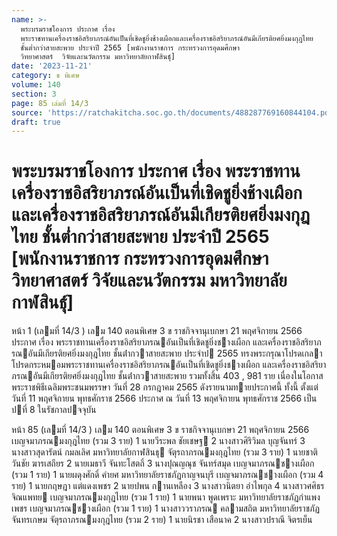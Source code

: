 ```yaml
---
name: >-
  พระบรมราชโองการ ประกาศ เรื่อง
  พระราชทานเครื่องราชอิสริยาภรณ์อันเป็นที่เชิดชูยิ่งช้างเผือกและเครื่องราชอิสริยาภรณ์อันมีเกียรติยศยิ่งมงกุฎไทย
  ชั้นต่ำกว่าสายสะพาย ประจำปี 2565 [พนักงานราชการ กระทรวงการอุดมศึกษา 
  วิทยาศาสตร์  วิจัยและนวัตกรรม มหาวิทยาลัยกาฬสินธุ์]
date: '2023-11-21'
category: ข พิเศษ
volume: 140
section: 3
page: 85 เล่มที่ 14/3
source: 'https://ratchakitcha.soc.go.th/documents/488287769160844104.pdf'
draft: true
---
```


# พระบรมราชโองการ ประกาศ เรื่อง พระราชทานเครื่องราชอิสริยาภรณ์อันเป็นที่เชิดชูยิ่งช้างเผือกและเครื่องราชอิสริยาภรณ์อันมีเกียรติยศยิ่งมงกุฎไทย ชั้นต่ำกว่าสายสะพาย ประจำปี 2565 [พนักงานราชการ กระทรวงการอุดมศึกษา  วิทยาศาสตร์  วิจัยและนวัตกรรม มหาวิทยาลัยกาฬสินธุ์]

หน้า 1 (เลมที่ 14/3 ) เลม 140 ตอนพิเศษ 3 ข ราชกิจจานุเบกษา 21 พฤศจิกายน 2566 ประกาศ เรื่อง พระราชทานเครื่องราชอิสริยาภรณอันเป็นที่เชิดชูยิ่งชางเผือก และเครื่องราชอิสริยาภรณอันมีเกียรติยศยิ่งมงกุฎไทย ชั้นต่ํากวาสายสะพาย ประจําป 2565 ทรงพระกรุณาโปรดเกลาโปรดกระหมอมพระราชทานเครื่องราชอิสริยาภรณอันเป็นที่เชิดชูยิ่งชางเผือก และเครื่องราชอิสริยาภรณอันมีเกียรติยศยิ่งมงกุฎไทย ชั้นต่ํากวาสายสะพาย รวมทั้งสิ้น 403 , 981 ราย เนื่องในโอกาสพระราชพิธีเฉลิมพระชนมพรรษา วันที่ 28 กรกฎาคม 2565 ดังรายนามทายประกาศนี้ ทั้งนี้ ตั้งแต่วันที่ 11 พฤศจิกายน พุทธศักราช 2566 ประกาศ ณ วันที่ 13 พฤศจิกายน พุทธศักราช 2566 เป็นปที่ 8 ในรัชกาลปจจุบัน

หน้า 85 (เลมที่ 14/3 ) เลม 140 ตอนพิเศษ 3 ข ราชกิจจานุเบกษา 21 พฤศจิกายน 2566 เบญจมาภรณมงกุฎไทย (รวม 3 ราย) 1 นายวีระพล ชัยเชษฐ 2 นางสาวศิริวิมล บุญจันทร์ 3 นางสาวสุดารัตน์ กมลเลิศ มหาวิทยาลัยกาฬสินธุ จัตุรถาภรณมงกุฎไทย (รวม 3 ราย) 1 นายชาติวันชัย ฆารเสถียร 2 นายเมธาวี จันทะโสตถิ์ 3 นางปุณญณุช จันทร์สมุด เบญจมาภรณชางเผือก (รวม 1 ราย) 1 นายผดุงศักดิ์ คํายศ มหาวิทยาลัยราชภัฏกาญจนบุรี เบญจมาภรณชางเผือก (รวม 4 ราย) 1 นายกฤษฎา แต่แดงเพชร 2 นายปพน กานเหลือง 3 นางสาวนิตยา อําไพกุล 4 นางสาวศศิธร จิณแพทย เบญจมาภรณมงกุฎไทย (รวม 1 ราย) 1 นายพนา พูดเพราะ มหาวิทยาลัยราชภัฏกําแพงเพชร เบญจมาภรณชางเผือก (รวม 1 ราย) 1 นางสาววราภรณ คลามสถิต มหาวิทยาลัยราชภัฏจันทรเกษม จัตุรถาภรณมงกุฎไทย (รวม 2 ราย) 1 นายนิรชา เสือนาค 2 นางสาวปราณี จิตรเย็น
